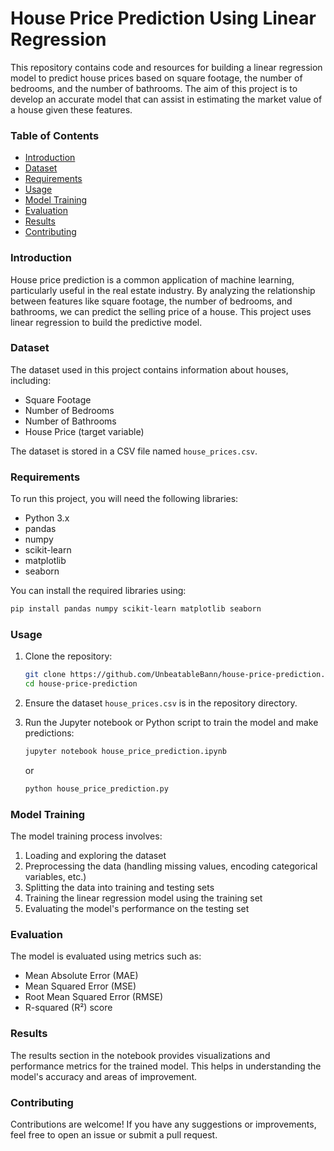 # House Price Prediction Using Linear Regression

This repository contains code and resources for building a linear regression model to predict house prices based on square footage, the number of bedrooms, and the number of bathrooms. The aim of this project is to develop an accurate model that can assist in estimating the market value of a house given these features.

### Table of Contents
- [Introduction](#introduction)
- [Dataset](#dataset)
- [Requirements](#requirements)
- [Usage](#usage)
- [Model Training](#model-training)
- [Evaluation](#evaluation)
- [Results](#results)
- [Contributing](#contributing)

### Introduction
House price prediction is a common application of machine learning, particularly useful in the real estate industry. By analyzing the relationship between features like square footage, the number of bedrooms, and bathrooms, we can predict the selling price of a house. This project uses linear regression to build the predictive model.

### Dataset
The dataset used in this project contains information about houses, including:
- Square Footage
- Number of Bedrooms
- Number of Bathrooms
- House Price (target variable)

The dataset is stored in a CSV file named `house_prices.csv`.

### Requirements
To run this project, you will need the following libraries:
- Python 3.x
- pandas
- numpy
- scikit-learn
- matplotlib
- seaborn

You can install the required libraries using:
```bash
pip install pandas numpy scikit-learn matplotlib seaborn
```

### Usage
1. Clone the repository:
    ```bash
    git clone https://github.com/UnbeatableBann/house-price-prediction.git
    cd house-price-prediction
    ```

2. Ensure the dataset `house_prices.csv` is in the repository directory.

3. Run the Jupyter notebook or Python script to train the model and make predictions:
    ```bash
    jupyter notebook house_price_prediction.ipynb
    ```
    or
    ```bash
    python house_price_prediction.py
    ```

### Model Training
The model training process involves:
1. Loading and exploring the dataset
2. Preprocessing the data (handling missing values, encoding categorical variables, etc.)
3. Splitting the data into training and testing sets
4. Training the linear regression model using the training set
5. Evaluating the model's performance on the testing set

### Evaluation
The model is evaluated using metrics such as:
- Mean Absolute Error (MAE)
- Mean Squared Error (MSE)
- Root Mean Squared Error (RMSE)
- R-squared (R²) score

### Results
The results section in the notebook provides visualizations and performance metrics for the trained model. This helps in understanding the model's accuracy and areas of improvement.

### Contributing
Contributions are welcome! If you have any suggestions or improvements, feel free to open an issue or submit a pull request.
